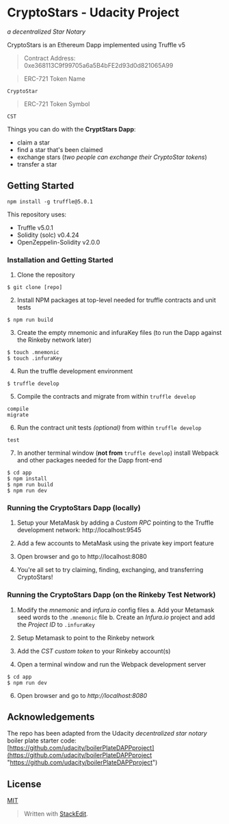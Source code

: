 # CryptoStars - Udacity Project
*a decentralized Star Notary*

CryptoStars is an Ethereum Dapp implemented using Truffle v5

> Contract Address: 0xe368113C9f99705a6a5B4bFE2d93d0d821065A99

> ERC-721 Token Name
> 
	CryptoStar
> 
> ERC-721 Token Symbol
> 
	CST
> 

Things you can do with the **CryptStars Dapp**:

 - claim a star
 - find a star that's been claimed
 - exchange stars (*two people can exchange their CryptoStar tokens*)
 - transfer a star

## Getting Started
`npm install -g truffle@5.0.1`

This repository uses:

 - Truffle v5.0.1
 - Solidity (solc) v0.4.24
 - OpenZeppelin-Solidity v2.0.0

### Installation and Getting Started

 1. Clone the repository
 ```
 $ git clone [repo]
 ```

 2. Install NPM packages at top-level needed for truffle contracts and unit tests
```
$ npm run build
```

 3. Create the empty mnemonic and infuraKey files (to run the Dapp against the Rinkeby network later)
 ```
 $ touch .mnemonic
 $ touch .infuraKey
 ```

 4. Run the truffle development environment
 ```
 $ truffle develop
 ```
 
 5. Compile the contracts and migrate from within `truffle develop`
 ```
compile
migrate
 ```
 
 6. Run the contract unit tests *(optional)* from within `truffle develop`
 ```
test
```

 7. In another terminal window (**not from** `truffle develop`) install Webpack and other packages needed for the Dapp front-end
 
 ```
 $ cd app
 $ npm install
 $ npm run build
 $ npm run dev
 ```

### Running the CryptoStars Dapp (locally)
 
 1. Setup your MetaMask by adding a *Custom RPC* pointing to the Truffle development network: http://localhost:9545
 
 2. Add a few accounts to MetaMask using the private key import feature
 
 3. Open browser and go to http://localhost:8080
 
 4. You're all set to try claiming, finding, exchanging, and transferring  CryptoStars!

 ### Running the CryptoStars Dapp (on the Rinkeby Test Network)

 1. Modify the *mnemonic* and *infura.io* config files
    a. Add your Metamask seed words to the `.mnemonic` file
    b. Create an *Infura.io* project and add the *Project ID* to `.infuraKey`

 2. Setup Metamask to point to the Rinkeby network
 
 3. Add the *CST custom token* to your Rinkeby account(s)

 4. Open a terminal window and run the Webpack development server
 ```
 $ cd app
 $ npm run dev
 ```
 
 6. Open browser and go to *http://localhost:8080*


## Acknowledgements
The repo has been adapted from the Udacity *decentralized star notary* boiler plate starter code:  [https://github.com/udacity/boilerPlateDAPPproject](https://github.com/udacity/boilerPlateDAPPproject "https://github.com/udacity/boilerPlateDAPPproject")

## License
[MIT](https://github.com/lauraweindorf/cryptostars/blob/master/LICENSE)

> Written with [StackEdit](https://stackedit.io/).
